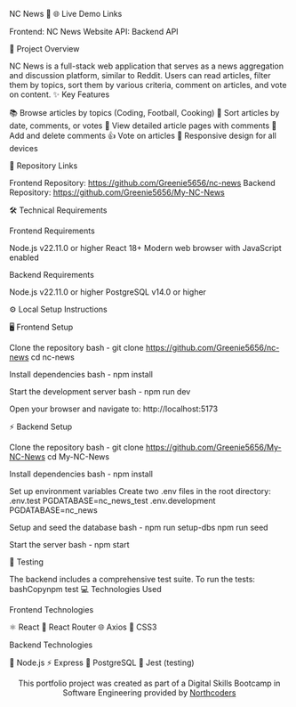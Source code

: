 NC News 📰
🌐 Live Demo Links


Frontend: NC News Website
API: Backend API

📝 Project Overview

NC News is a full-stack web application that serves as a news aggregation and discussion platform, similar to Reddit. Users can read articles, filter them by topics, sort them by various criteria, comment on articles, and vote on content.
✨ Key Features

📚 Browse articles by topics (Coding, Football, Cooking)
🔄 Sort articles by date, comments, or votes
📄 View detailed article pages with comments
💬 Add and delete comments
👍 Vote on articles
📱 Responsive design for all devices

🔗 Repository Links


Frontend Repository: https://github.com/Greenie5656/nc-news
Backend Repository: https://github.com/Greenie5656/My-NC-News

🛠️ Technical Requirements

Frontend Requirements

Node.js v22.11.0 or higher
React 18+
Modern web browser with JavaScript enabled

Backend Requirements

Node.js v22.11.0 or higher
PostgreSQL v14.0 or higher

⚙️ Local Setup Instructions

🖥️ Frontend Setup

Clone the repository
bash - git clone https://github.com/Greenie5656/nc-news
cd nc-news

Install dependencies
bash - npm install

Start the development server
bash - npm run dev

Open your browser and navigate to:
http://localhost:5173


⚡ Backend Setup

Clone the repository
bash - git clone https://github.com/Greenie5656/My-NC-News
cd My-NC-News

Install dependencies
bash - npm install

Set up environment variables
Create two .env files in the root directory:
.env.test
PGDATABASE=nc_news_test
.env.development
PGDATABASE=nc_news

Setup and seed the database
bash - npm run setup-dbs
npm run seed

Start the server
bash - npm start


🧪 Testing

The backend includes a comprehensive test suite. To run the tests:
bashCopynpm test
💻 Technologies Used

Frontend Technologies

⚛️ React
🔄 React Router
🌐 Axios
🎨 CSS3

Backend Technologies

💚 Node.js
⚡ Express
🐘 PostgreSQL
🧪 Jest (testing)


<div align="center">
This portfolio project was created as part of a Digital Skills Bootcamp in Software Engineering provided by <a href="https://northcoders.com/">Northcoders</a>
</div>